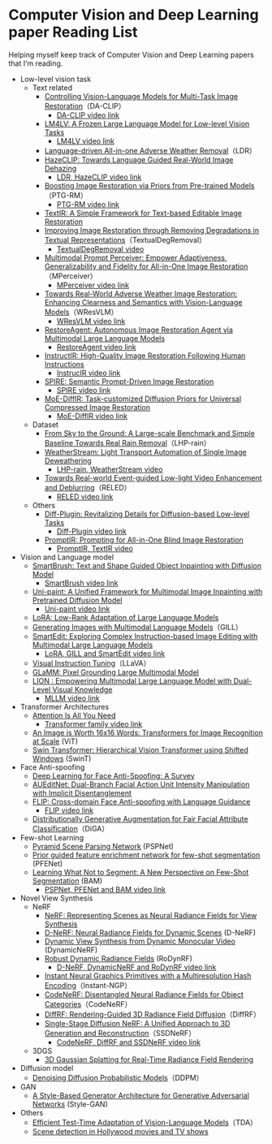 # Computer Vision and Deep Learning paper Reading List
Helping myself keep track of Computer Vision and Deep Learning papers that I‘m reading.
- Low-level vision task
    - Text related
        - [Controlling Vision-Language Models for Multi-Task Image Restoration](https://arxiv.org/abs/2310.01018)（DA-CLIP）
            - [DA-CLIP video link](https://youtu.be/otI6hvgBRVQ) 
        - [LM4LV: A Frozen Large Language Model for Low-level Vision Tasks](https://arxiv.org/abs/2405.15734)
            - [LM4LV video link](https://youtu.be/ikggkpIweD0)
        - [Language-driven All-in-one Adverse Weather Removal](https://arxiv.org/abs/2312.01381)（LDR）
        - [HazeCLIP: Towards Language Guided Real-World Image Dehazing](https://arxiv.org/pdf/2407.13719)
            - [LDR, HazeCLIP video link](https://youtu.be/f1PFjp1tUYs)
        - [Boosting Image Restoration via Priors from Pre-trained Models](https://arxiv.org/abs/2403.06793)（PTG-RM）
            - [PTG-RM video link](https://youtu.be/kNsgio2s3B4)
        - [TextIR: A Simple Framework for Text-based Editable Image Restoration](https://arxiv.org/abs/2302.14736)
        - [Improving Image Restoration through Removing Degradations in Textual Representations](https://arxiv.org/abs/2312.17334)（TextualDegRemoval）
            - [TextualDegRemoval video](https://youtu.be/j_aE2tFn7no)
        - [Multimodal Prompt Perceiver: Empower Adaptiveness, Generalizability and Fidelity for All-in-One Image Restoration](https://arxiv.org/abs/2312.02918)（MPerceiver）
            - [MPerceiver video link](https://youtu.be/EEi-oWEqrJk)
        - [Towards Real-World Adverse Weather Image Restoration: Enhancing Clearness and Semantics with Vision-Language Models](https://arxiv.org/abs/2409.02101)（WResVLM）
            - [WResVLM video link](https://youtu.be/cgZTgasjCFE)
        - [RestoreAgent: Autonomous Image Restoration Agent via Multimodal Large Language Models](https://arxiv.org/abs/2407.18035)
            - [RestoreAgent video link](https://youtu.be/8hxzsDJ89Cw)
        - [InstructIR: High-Quality Image Restoration Following Human Instructions](https://arxiv.org/abs/2401.16468)
            - [InstrucIR video link](https://youtu.be/rrx_hYBGecI)
        - [SPIRE: Semantic Prompt-Driven Image Restoration](https://arxiv.org/abs/2312.11595)
            - [SPIRE video link](https://youtu.be/dn5EAClY7fk)
        - [MoE-DiffIR: Task-customized Diffusion Priors for Universal Compressed Image Restoration](https://arxiv.org/abs/2407.10833)
            - [MoE-DiffIR video link](https://youtu.be/j1SG9JNkLVE)
    - Dataset
        - [From Sky to the Ground: A Large-scale Benchmark and Simple Baseline Towards Real Rain Removal](https://arxiv.org/abs/2308.03867)（LHP-rain）
        - [WeatherStream: Light Transport Automation of Single Image Deweathering](https://openaccess.thecvf.com/content/CVPR2023/papers/Zhang_WeatherStream_Light_Transport_Automation_of_Single_Image_Deweathering_CVPR_2023_paper.pdf)
            - [LHP-rain, WeatherStream video](https://youtu.be/EhQK23OR7PU)
        - [Towards Real-world Event-guided Low-light Video Enhancement and Deblurring](https://arxiv.org/abs/2408.14916)（RELED）
            - [RELED video link](https://youtu.be/iMwaCH2IXmU)
    - Others
        - [Diff-Plugin: Revitalizing Details for Diffusion-based Low-level Tasks](https://arxiv.org/abs/2403.00644)
            - [Diff-Plugin video link](https://youtu.be/lvFbKLWu5yU?si=DnAGCYZAvgljNl2d)
        - [PromptIR: Prompting for All-in-One Blind Image Restoration](https://arxiv.org/abs/2306.13090)
            - [PromptIR, TextIR video](https://youtu.be/ffhDnxRbkKw)
- Vision and Language model
    - [SmartBrush: Text and Shape Guided Object Inpainting with Diffusion Model](https://arxiv.org/abs/2212.05034)
        - [SmartBrush video link](https://youtu.be/ss-8EKYuvJo?si=GwoZpH5iYXiY0h1o)
    - [Uni-paint: A Unified Framework for Multimodal Image Inpainting with Pretrained Diffusion Model](https://arxiv.org/abs/2310.07222)
        - [Uni-paint video link](https://youtu.be/NOzRA-LmKd0?si=VqnpZc8aBPuR_j3k)
    - [LoRA: Low-Rank Adaptation of Large Language Models](https://arxiv.org/abs/2106.09685)
    - [Generating Images with Multimodal Language Models](https://arxiv.org/abs/2305.17216)（GILL）
    - [SmartEdit: Exploring Complex Instruction-based Image Editing with Multimodal Large Language Models](https://arxiv.org/abs/2312.06739)
        - [LoRA, GILL and SmartEdit video link](https://youtu.be/Uu_43YnENFo?si=MniFmtLOjs0WX7Sh)
    - [Visual Instruction Tuning](https://arxiv.org/abs/2304.08485)（LLaVA）
    - [GLaMM: Pixel Grounding Large Multimodal Model](https://arxiv.org/abs/2311.03356)
    - [LION : Empowering Multimodal Large Language Model with Dual-Level Visual Knowledge](https://arxiv.org/abs/2311.11860)
        - [MLLM video link](https://youtu.be/_2Njv-OA1ng?si=pbAu3U6ilAsUV5ec)
- Transformer Architectures
    - [Attention Is All You Need](https://arxiv.org/abs/1706.03762)
        - [Transformer family video link](https://youtu.be/JydFplmsT-0)
    - [An Image is Worth 16x16 Words: Transformers for Image Recognition at Scale](https://arxiv.org/abs/2010.11929) (ViT)
    - [Swin Transformer: Hierarchical Vision Transformer using Shifted Windows](https://arxiv.org/abs/2103.14030) (SwinT)
- Face Anti-spoofing
    -  [Deep Learning for Face Anti-Spoofing: A Survey](https://arxiv.org/abs/2106.14948)
    -  [AUEditNet: Dual-Branch Facial Action Unit Intensity Manipulation with Implicit Disentanglement](https://arxiv.org/abs/2404.05063)
    -  [FLIP: Cross-domain Face Anti-spoofing with Language Guidance](https://arxiv.org/abs/2309.16649)
        - [FLIP video link](https://youtu.be/SKfbZk-Jhrg)
    - [Distributionally Generative Augmentation for Fair Facial Attribute Classification](https://arxiv.org/abs/2403.06606)（DiGA）
- Few-shot Learning
    - [Pyramid Scene Parsing Network](https://arxiv.org/abs/1612.01105) (PSPNet)
    - [Prior guided feature enrichment network for few-shot segmentation](https://arxiv.org/abs/2008.01449) (PFENet)
    - [Learning What Not to Segment: A New Perspective on Few-Shot Segmentation](https://arxiv.org/abs/2203.07615) (BAM)
        - [PSPNet, PFENet and BAM video link](https://youtu.be/dPgAGP3IE3c)
- Novel View Synthesis
    - NeRF
        - [NeRF: Representing Scenes as Neural Radiance Fields for View Synthesis](https://arxiv.org/abs/2003.08934)
        - [D-NeRF: Neural Radiance Fields for Dynamic Scenes](https://arxiv.org/abs/2011.13961) (D-NeRF)
        - [Dynamic View Synthesis from Dynamic Monocular Video](https://arxiv.org/abs/2105.06468) (DynamicNeRF)
        - [Robust Dynamic Radiance Fields](https://arxiv.org/abs/2301.02239) (RoDynRF)
            - [D-NeRF, DynamicNeRF and RoDynRF video link](https://youtu.be/JrDss_jiwEI)
        - [Instant Neural Graphics Primitives with a Multiresolution Hash Encoding](https://arxiv.org/abs/2201.05989)（Instant-NGP）
        - [CodeNeRF: Disentangled Neural Radiance Fields for Object Categories](https://arxiv.org/abs/2109.01750)（CodeNeRF）
        - [DiffRF: Rendering-Guided 3D Radiance Field Diffusion](https://arxiv.org/abs/2212.01206)（DiffRF）
        - [Single-Stage Diffusion NeRF: A Unified Approach to 3D Generation and Reconstruction](https://arxiv.org/abs/2304.06714)（SSDNeRF）
            - [CodeNeRF, DiffRF and SSDNeRF video link](https://youtu.be/qXhveYjK9zg)
    - 3DGS
        - [3D Gaussian Splatting for Real-Time Radiance Field Rendering](https://arxiv.org/abs/2308.04079)
- Diffusion model
    - [Denoising Diffusion Probabilistic Models](https://arxiv.org/abs/2006.11239)（DDPM）
- GAN 
    - [A Style-Based Generator Architecture for Generative Adversarial Networks](https://arxiv.org/abs/1812.04948) (Style-GAN)
- Others
    - [Efficient Test-Time Adaptation of Vision-Language Models](https://arxiv.org/abs/2403.18293)（TDA）
    - [Scene detection in Hollywood movies and TV shows](https://ieeexplore.ieee.org/document/1211489)
